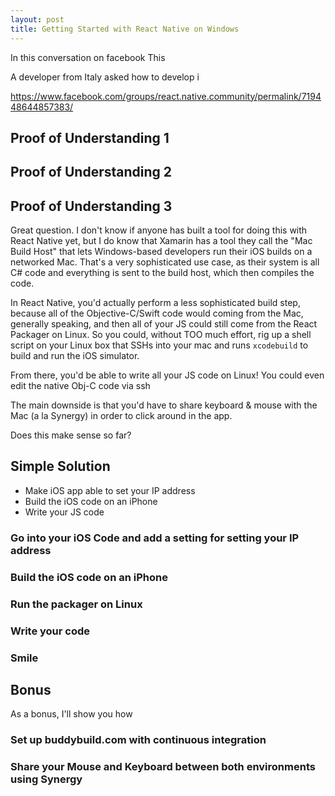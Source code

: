 ```yaml
---
layout: post
title: Getting Started with React Native on Windows
---
```


In this conversation on facebook This

A developer from Italy asked how to develop i

https://www.facebook.com/groups/react.native.community/permalink/719448644857383/

## Proof of Understanding 1
## Proof of Understanding 2
## Proof of Understanding 3

Great question. I don't know if anyone has built a tool for doing this with React Native yet, but I do know that Xamarin has a tool they call the "Mac Build Host" that lets Windows-based developers run their iOS builds on a networked Mac. That's a very sophisticated use case, as their system is all C# code and everything is sent to the build host, which then compiles the code.

In React Native, you'd actually perform a less sophisticated build step, because all of the Objective-C/Swift code would coming from the Mac, generally speaking, and then all of your JS could still come from the React Packager on Linux. So you could, without TOO much effort, rig up a shell script on your Linux box that SSHs into your mac and runs `xcodebuild` to build and run the iOS simulator. 

From there, you'd be able to write all your JS code on Linux! You could even edit the native Obj-C code via ssh

The main downside is that you'd have to share keyboard & mouse with the Mac (a la Synergy) in order to click around in the app.

Does this make sense so far? 

## Simple Solution

* Make iOS app able to set your IP address
* Build the iOS code on an iPhone
* Write your JS code 

### Go into your iOS Code and add a setting for setting your IP address
### Build the iOS code on an iPhone
### Run the packager on Linux
### Write your code
### Smile


## Bonus

As a bonus, I'll show you how

### Set up buddybuild.com with continuous integration
### Share your Mouse and Keyboard between both environments using Synergy
